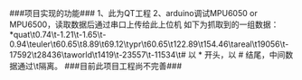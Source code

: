 ###项目实现的功能###
	1、此为QT工程
	2、arduino调试MPU6050 or MPU6500，读取数据后通过串口上传给此上位机 
	  如下为抓取到的一组数据：
		*quat\t0.74\t-1.21\t-1.65\t-0.94\teuler\t60.65\t8.89\t69.12\typr\t60.65\t122.89\t154.46\tareal\t19056\t-17592\t28436\taworld\t1419\t-23557\t-11534\t#
	以 * 开头，以 # 结尾，中间数据通过\t隔离。
###目前此项目工程尚不完善###